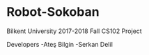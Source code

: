 # Robot-Sokoban

Bilkent University
2017-2018 Fall 
CS102 Project


Developers
-Ateş Bilgin
-Serkan Delil
